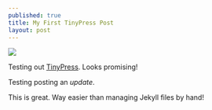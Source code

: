 ```yaml
---
published: true
title: My First TinyPress Post
layout: post
---
```

![](https://s3.amazonaws.com/f.cl.ly/items/3m1l3A373x2w2K3V2o2N/Screen%20Shot%202015-10-08%20at%2010.20.37%20PM.png)

Testing out [TinyPress](http://tinypress.co). Looks promising!

Testing posting an *update*.

This is great. Way easier than managing Jekyll files by hand!